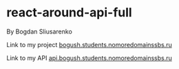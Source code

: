 # react-around-api-full

By Bogdan Sliusarenko

Link to my project [bogush.students.nomoredomainssbs.ru](https://bogush.students.nomoredomainssbs.ru/around-react/signup)

Link to my API [api.bogush.students.nomoredomainssbs.ru](https://api.bogush.students.nomoredomainssbs.ru)